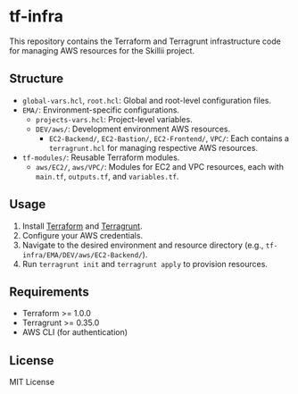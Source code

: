 # tf-infra

This repository contains the Terraform and Terragrunt infrastructure code for managing AWS resources for the Skillii project.

## Structure

- `global-vars.hcl`, `root.hcl`: Global and root-level configuration files.
- `EMA/`: Environment-specific configurations.
  - `projects-vars.hcl`: Project-level variables.
  - `DEV/aws/`: Development environment AWS resources.
    - `EC2-Backend/`, `EC2-Bastion/`, `EC2-Frontend/`, `VPC/`: Each contains a `terragrunt.hcl` for managing respective AWS resources.
- `tf-modules/`: Reusable Terraform modules.
  - `aws/EC2/`, `aws/VPC/`: Modules for EC2 and VPC resources, each with `main.tf`, `outputs.tf`, and `variables.tf`.

## Usage

1. Install [Terraform](https://www.terraform.io/) and [Terragrunt](https://terragrunt.gruntwork.io/).
2. Configure your AWS credentials.
3. Navigate to the desired environment and resource directory (e.g., `tf-infra/EMA/DEV/aws/EC2-Backend/`).
4. Run `terragrunt init` and `terragrunt apply` to provision resources.

## Requirements
- Terraform >= 1.0.0
- Terragrunt >= 0.35.0
- AWS CLI (for authentication)

## License
MIT License